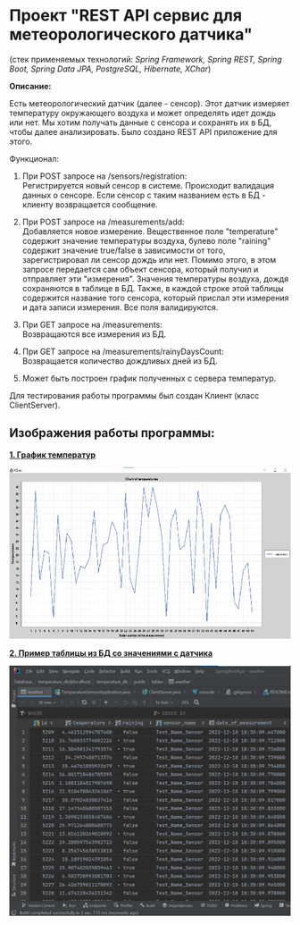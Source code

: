 # Проект "REST API сервис для метеорологического датчика"

(стек применяемых технологий: *Spring Framework, Spring REST, Spring Boot, Spring Data JPA, PostgreSQL, Hibernate,
XChar*)

**Описание:**

Есть метеорологический датчик (далее - сенсор). Этот датчик измеряет температуру окружающего воздуха и может определять
идет дождь или нет. Мы хотим получать
данные с сенсора и сохранять их в БД, чтобы далее анализировать.
Было создано REST API приложение для этого.

Функционал:

1) При POST запросе на /sensors/registration:<br />
   Регистрируется новый сенсор в системе. Происходит валидация данных о сенсоре. Если сенсор с таким названием есть в БД - клиенту возвращается сообщение.


2) При POST запросе на /measurements/add:<br />
   Добавляется новое измерение. Вещественное поле "temperature" содержит значение температуры воздуха, булево поле "raining" содержит значение true/false в зависимости от того, зарегистрировал ли сенсор дождь или нет. Помимо этого, в
   этом запросе передается сам объект сенсора, который получил и отправляет эти "измерения".
   Значения температуры воздуха, дождя сохраняются в таблице в БД. Также, в каждой строке этой
   таблицы содержится название того сенсора, который прислал эти измерения и дата записи измерения. Все поля
   валидируются.


3) При GET запросе на /measurements:<br />
   Возвращаются все измерения из БД.


4) При GET запросе на /measurements/rainyDaysCount:<br />
   Возвращается количество дождливых дней из БД.


5) Может быть построен график полученных с сервера температур.

Для тестирования работы программы был создан Клиент (класс ClientServer).

## Изображения работы программы:

<u>**1. График температур**</u>

![](./screenshots/001.jpg)

<u>**2. Пример таблицы из БД со значениями с датчика**</u>

![](./screenshots/002.jpg)

